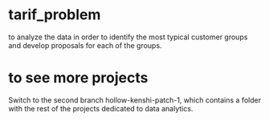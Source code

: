 # tarif_problem
to analyze the data in order to identify the most typical customer groups and develop proposals for each of the groups.
# to see more projects
Switch to the second branch hollow-kenshi-patch-1, which contains a folder with the rest of the projects dedicated to data analytics.
